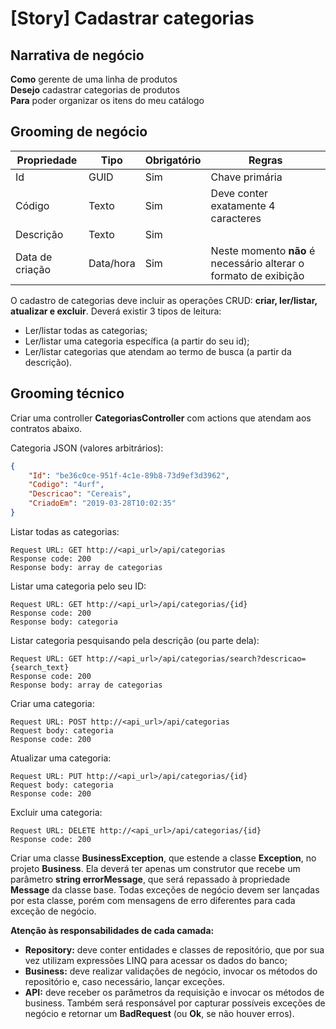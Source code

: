 # [Story] Cadastrar categorias

## Narrativa de negócio

**Como** gerente de uma linha de produtos<br/>
**Desejo** cadastrar categorias de produtos<br/>
**Para** poder organizar os itens do meu catálogo

## Grooming de negócio

Propriedade | Tipo | Obrigatório | Regras
--- | --- | --- | ---
Id | GUID | Sim | Chave primária
Código | Texto | Sim | Deve conter exatamente 4 caracteres
Descrição | Texto | Sim |
Data de criação | Data/hora | Sim | Neste momento **não** é necessário alterar o formato de exibição

O cadastro de categorias deve incluir as operações CRUD: **criar, ler/listar, atualizar e excluir**. Deverá existir 3 tipos de leitura:
* Ler/listar todas as categorias;
* Ler/listar uma categoria específica (a partir do seu id);
* Ler/listar categorias que atendam ao termo de busca (a partir da descrição).

## Grooming técnico

Criar uma controller **CategoriasController** com actions que atendam aos contratos abaixo.

Categoria JSON (valores arbitrários):
```json
{
    "Id": "be36c0ce-951f-4c1e-89b8-73d9ef3d3962",
    "Codigo": "4urf",
    "Descricao": "Cereais",
    "CriadoEm": "2019-03-28T10:02:35"
}
```

Listar todas as categorias:
```
Request URL: GET http://<api_url>/api/categorias
Response code: 200
Response body: array de categorias
```

Listar uma categoria pelo seu ID:
```
Request URL: GET http://<api_url>/api/categorias/{id}
Response code: 200
Response body: categoria
```

Listar categoria pesquisando pela descrição (ou parte dela):
```
Request URL: GET http://<api_url>/api/categorias/search?descricao={search_text}
Response code: 200
Response body: array de categorias
```

Criar uma categoria:
```
Request URL: POST http://<api_url>/api/categorias
Request body: categoria
Response code: 200
```

Atualizar uma categoria:
```
Request URL: PUT http://<api_url>/api/categorias/{id}
Request body: categoria
Response code: 200
```

Excluir uma categoria:
```
Request URL: DELETE http://<api_url>/api/categorias/{id}
Response code: 200
```

Criar uma classe **BusinessException**, que estende a classe **Exception**, no projeto **Business**. Ela deverá ter apenas um construtor que recebe um parâmetro **string errorMessage**, que será repassado à propriedade **Message** da classe base. Todas exceções de negócio devem ser lançadas por esta classe, porém com mensagens de erro diferentes para cada exceção de negócio.

**Atenção às responsabilidades de cada camada:**
* **Repository:** deve conter entidades e classes de repositório, que por sua vez utilizam expressões LINQ para acessar os dados do banco;
* **Business:** deve realizar validações de negócio, invocar os métodos do repositório e, caso necessário, lançar exceções.
* **API:** deve receber os parâmetros da requisição e invocar os métodos de business. Também será responsável por capturar possíveis exceções de negócio e retornar um **BadRequest** (ou **Ok**, se não houver erros).